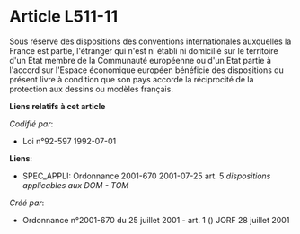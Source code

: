 # Article L511-11

Sous réserve des dispositions des conventions internationales auxquelles la France est partie, l'étranger qui n'est ni établi
ni domicilié sur le territoire d'un Etat membre de la Communauté européenne ou d'un Etat partie à l'accord sur l'Espace
économique européen bénéficie des dispositions du présent livre à condition que son pays accorde la réciprocité de la
protection aux dessins ou modèles français.

**Liens relatifs à cet article**

_Codifié par_:

  - Loi n°92-597 1992-07-01

**Liens**:

  - SPEC_APPLI: Ordonnance 2001-670 2001-07-25 art. 5 *dispositions applicables aux DOM - TOM*

_Créé par_:

  - Ordonnance n°2001-670 du 25 juillet 2001 - art. 1 () JORF 28 juillet 2001
